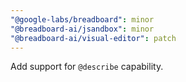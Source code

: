 ```yaml
---
"@google-labs/breadboard": minor
"@breadboard-ai/jsandbox": minor
"@breadboard-ai/visual-editor": patch
---
```


Add support for `@describe` capability.
